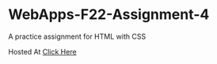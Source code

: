 # WebApps-F22-Assignment-4
A practice assignment for HTML with CSS

Hosted At [Click Here](https://44-563-web-apps-f22.github.io/44563-webapps-assignment-4-PratapKumarChowdary/opera.html)
